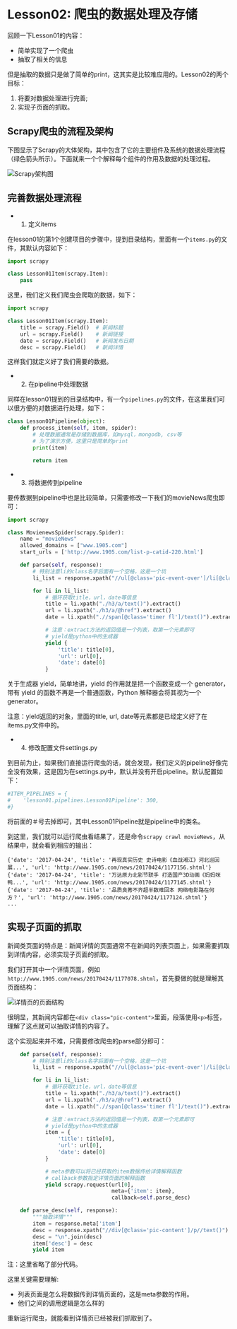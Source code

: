 # Lesson02: 爬虫的数据处理及存储
回顾一下Lesson01的内容：

- 简单实现了一个爬虫
- 抽取了相关的信息

但是抽取的数据只是做了简单的print，这其实是比较难应用的。Lesson02的两个目标：

1. 将要对数据处理进行完善;
2. 实现子页面的抓取。

## Scrapy爬虫的流程及架构
下图显示了Scrapy的大体架构，其中包含了它的主要组件及系统的数据处理流程（绿色箭头所示）。下面就来一个个解释每个组件的作用及数据的处理过程。

![Scrapy架构图](/scrapy/_images/scrapy_architecture.png)

## 完善数据处理流程

- 1. 定义items

在lesson01的第1个创建项目的步骤中，提到目录结构，里面有一个`items.py`的文件，其默认内容如下：

```python
import scrapy

class Lesson01Item(scrapy.Item):
    pass
```

这里，我们定义我们爬虫会爬取的数据，如下：

```python
import scrapy

class Lesson01Item(scrapy.Item):
    title = scrapy.Field()  # 新闻标题
    url = scrapy.Field()    # 新闻链接
    date = scrapy.Field()   # 新闻发布日期
    desc = scrapy.Field()   # 新闻详情
```

这样我们就定义好了我们需要的数据。

- 2. 在pipeline中处理数据

同样在lesson01提到的目录结构中，有一个`pipelines.py`的文件，在这里我们可以很方便的对数据进行处理，如下：

```python
class Lesson01Pipeline(object):
    def process_item(self, item, spider):
        # 处理数据通常是存储到数据库，如mysql，mongodb, csv等
        # 为了演示方便，这里只是简单的print
        print(item)

        return item
```

- 3. 将数据传到pipeline

要传数据到pipeline中也是比较简单，只需要修改一下我们的movieNews爬虫即可：

```python
import scrapy

class MovienewsSpider(scrapy.Spider):
    name = "movieNews"
    allowed_domains = ["www.1905.com"]
    start_urls = ['http://www.1905.com/list-p-catid-220.html']

    def parse(self, response):
        # 特别注意li的class名字后面有一个空格，这是一个坑
        li_list = response.xpath("//ul[@class='pic-event-over']/li[@class='pic-pack-out ']/div[@class='pic-pack-inner']")

        for li in li_list:
            # 循环获取title，url，date等信息
            title = li.xpath("./h3/a/text()").extract()
            url = li.xpath("./h3/a/@href").extract()
            date = li.xpath(".//span[@class='timer fl']/text()").extract()

            # 注意：extract方法的返回值是一个列表，取第一个元素即可
            # yield是python中的生成器
            yield {
                'title': title[0],
                'url': url[0],
                'date': date[0]
            }
```

关于生成器 yield，简单地讲，yield 的作用就是把一个函数变成一个 generator，带有 yield 的函数不再是一个普通函数，Python 解释器会将其视为一个 generator。

注意：yield返回的对象，里面的title, url, date等元素都是已经定义好了在items.py文件中的。

- 4. 修改配置文件settings.py

到目前为止，如果我们直接运行爬虫的话，就会发现，我们定义的pipeline好像完全没有效果，这是因为在settings.py中，默认并没有开启pipeline。默认配置如下：

```python
#ITEM_PIPELINES = {
#    'lesson01.pipelines.Lesson01Pipeline': 300,
#}
```

将前面的＃号去掉即可，其中Lesson01Pipeline就是pipeline中的类名。

到这里，我们就可以运行爬虫看结果了，还是命令`scrapy crawl movieNews`，从结果中，就会看到相应的输出：

```
{'date': '2017-04-24', 'title': '再现真实历史 史诗电影《血战湘江》河北巡回展...', 'url': 'http://www.1905.com/news/20170424/1177156.shtml'}
{'date': '2017-04-24', 'title': '万达原力北影节联手 打造国产3D动画《妈妈咪鸭...', 'url': 'http://www.1905.com/news/20170424/1177145.shtml'}
{'date': '2017-04-24', 'title': '品质良莠不齐超半数难回本 网络电影路在何方？', 'url': 'http://www.1905.com/news/20170424/1177124.shtml'}
...
```

## 实现子页面的抓取
新闻类页面的特点是：新闻详情的页面通常不在新闻的列表页面上，如果需要抓取到详情内容，必须实现子页面的抓取。

我们打开其中一个详情页面，例如`http://www.1905.com/news/20170424/1177078.shtml`，首先要做的就是理解其页面结构：

![详情页的页面结构](/scrapy/_images/scrapy-lesson02-html.png)

很明显，其新闻内容都在`<div class="pic-content">`里面，段落使用`<p>`标签，理解了这点就可以抽取详情的内容了。

这个实现起来并不难，只需要修改爬虫的parse部分即可：

```python
    def parse(self, response):
        # 特别注意li的class名字后面有一个空格，这是一个坑
        li_list = response.xpath("//ul[@class='pic-event-over']/li[@class='pic-pack-out ']/div[@class='pic-pack-inner']")

        for li in li_list:
            # 循环获取title，url，date等信息
            title = li.xpath("./h3/a/text()").extract()
            url = li.xpath("./h3/a/@href").extract()
            date = li.xpath(".//span[@class='timer fl']/text()").extract()

            # 注意：extract方法的返回值是一个列表，取第一个元素即可
            # yield是python中的生成器
            item = {
                'title': title[0],
                'url': url[0],
                'date': date[0]
            }

            # meta参数可以将已经获取的item数据传给详情解释函数
            # callback参数指定详情页面的解释函数
            yield scrapy.request(url[0],
                                 meta={'item': item},
                                 callback=self.parse_desc)

    def parse_desc(self, response):
        """抽取详情"""
        item = response.meta['item']
        desc = response.xpath("//div[@class='pic-content']/p//text()").extract()
        desc = "\n".join(desc)
        item['desc'] = desc
        yield item
```

注：这里省略了部分代码。

这里关键需要理解:

- 列表页面是怎么将数据传到详情页面的，这是meta参数的作用。
- 他们之间的调用逻辑是怎么样的

重新运行爬虫，就能看到详情页已经被我们抓取到了。


